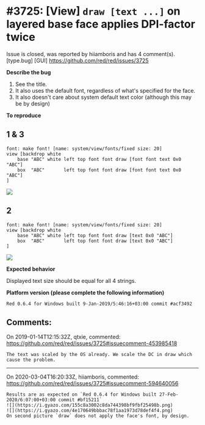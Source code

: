 
#3725: [View] `draw [text ...]` on layered base face applies DPI-factor twice
================================================================================
Issue is closed, was reported by hiiamboris and has 4 comment(s).
[type.bug] [GUI]
<https://github.com/red/red/issues/3725>

**Describe the bug**

1) See the title.
2) It also uses the default font, regardless of what's specified for the face.
3) It also doesn't care about system default text color (although this may be by design)

**To reproduce**

## 1 & 3
```
font: make font! [name: system/view/fonts/fixed size: 20]
view [backdrop white
	base "ABC" white left top font font draw [font font text 0x0 "ABC"]
	box  "ABC"       left top font font draw [font font text 0x0 "ABC"]
]
```
![](https://i.gyazo.com/4f8b747879a3035d1a7daee5c76a5eda.png)

## 2
```
font: make font! [name: system/view/fonts/fixed size: 20]
view [backdrop white
	base "ABC" white left top font font draw [text 0x0 "ABC"]
	box  "ABC"       left top font font draw [text 0x0 "ABC"]
]
```
![](https://i.gyazo.com/f325b0925d682b57c4653c31f274321c.png)


**Expected behavior**

Displayed text size should be equal for all 4 strings.

**Platform version (please complete the following information)**
```
Red 0.6.4 for Windows built 9-Jan-2019/5:46:16+03:00 commit #acf3492
```



Comments:
--------------------------------------------------------------------------------

On 2019-01-14T12:15:32Z, qtxie, commented:
<https://github.com/red/red/issues/3725#issuecomment-453985418>

    The text was scaled by the OS already. We scale the DC in draw which cause the problem.

--------------------------------------------------------------------------------

On 2020-03-04T16:20:33Z, hiiamboris, commented:
<https://github.com/red/red/issues/3725#issuecomment-594640056>

    Results are as expected on `Red 0.6.4 for Windows built 27-Feb-2020/6:07:00+03:00 commit #bf15211`
    ![](https://i.gyazo.com/155c8a3002c8da744398bf9fbf25498b.png)
    ![](https://i.gyazo.com/4e170649bbbac78f1aa1973d78def4f4.png)
    On second picture `draw` does not apply the face's font, by design.

